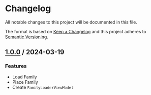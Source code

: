 # Changelog
All notable changes to this project will be documented in this file.

The format is based on [Keep a Changelog](http://keepachangelog.com/en/1.0.0/)
and this project adheres to [Semantic Versioning](http://semver.org/spec/v2.0.0.html).

## [1.0.0] / 2024-03-19
### Features
- Load Family
- Place Family
- Create `FamilyLoaderViewModel`

[vNext]: ../../compare/1.0.0...HEAD
[1.0.0]: ../../compare/1.0.0